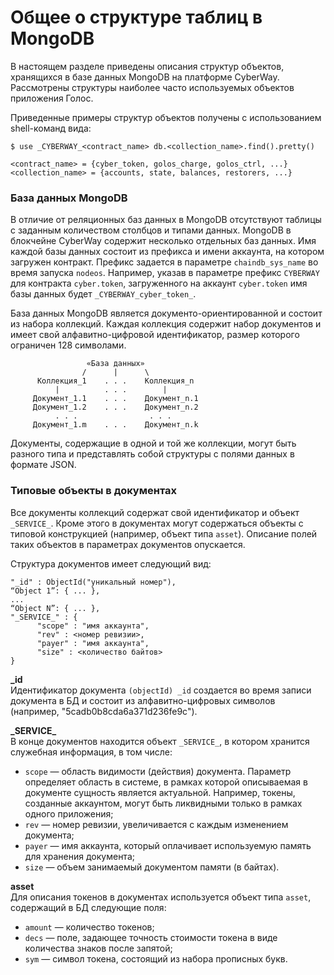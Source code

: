 # Общее о структуре таблиц в MongoDB

В настоящем разделе приведены описания структур объектов, хранящихся в базе данных MongoDB на платформе CyberWay. Рассмотрены структуры наиболее часто используемых объектов приложения Голос.  

Приведенные примеры структур объектов получены с использованием shell-команд вида:
```
$ use _CYBERWAY_<contract_name> db.<collection_name>.find().pretty()

<contract_name> = {cyber_token, golos_charge, golos_ctrl, ...}
<collection_name> = {accounts, state, balances, restorers, ...}
```
 

### База данных MongoDB
В отличие от реляционных баз данных в MongoDB отсутствуют таблицы с заданным количеством столбцов и типами данных. MongoDB в блокчейне CyberWay содержит несколько отдельных баз данных. Имя каждой базы данных состоит из префикса и имени аккаунта, на котором загружен контракт. Префикс задается в параметре `chaindb_sys_name` во время запуска `nodeos`. Например, указав в параметре префикс `CYBERWAY` для контракта `cyber.token`, загруженного на аккаунт `cyber.token` имя базы данных будет `_CYBERWAY_cyber_token_`.  

База данных MongoDB является документо-ориентированной и состоит из набора коллекций. Каждая коллекция содержит набор документов и имеет свой алфавитно-цифровой идентификатор, размер которого ограничен 128 символами.

```
                 «База данных»
                /      |      \
      Коллекция_1    . . .    Коллекция_n
          |          . . .        |
     Документ_1.1    . . .    Документ_n.1
     Документ_1.2    . . .    Документ_n.2
          . . .                . . . 
     Документ_1.m    . . .    Документ_n.k 
```
Документы, содержащие в одной и той же коллекции, могут быть разного типа и представлять собой структуры с полями данных в формате JSON. 
 
 
### Типовые объекты в документах
Все документы коллекций содержат свой идентификатор и объект `_SERVICE_`. Кроме этого в документах могут содержаться объекты с типовой конструкцией (например, объект типа `asset`). Описание полей таких объектов в параметрах документов опускается.  

Структура документов имеет следующий вид:
```
"_id" : ObjectId("уникальный номер"),
“Object 1”: { ... },
...
“Object N”: { ... },
"_SERVICE_" : {
      "scope" : "имя аккаунта",
      "rev" : <номер ревизии>,
      "payer" : "имя аккаунта",
      "size" : <количество байтов>
}
```

**\_id**  
Идентификатор документа `(objectId) _id` создается во время записи документа в БД и состоит из алфавитно-цифровых символов (например, "5cadb0b8cda6a371d236fe9c").  


**\_SERVICE_**  
В конце документов находится объект `_SERVICE_`, в котором хранится служебная информация, в том числе:  
* `scope` — область видимости (действия) документа. Параметр определяет область в системе, в рамках которой описываемая в документе сущность является актуальной. Например, токены, созданные аккаунтом, могут быть ликвидными только в рамках одного приложения;  
* `rev` — номер ревизии, увеличивается с каждым изменением документа;  
* `payer` — имя аккаунта, который оплачивает используемую память для хранения документа;  
* `size` — объем занимаемый документом памяти (в байтах).  


**asset**  
Для описания токенов в документах используется объект типа `asset`, содержащий в БД следующие поля:  
* `amount` — количество токенов;  
* `decs` — поле, задающее точность стоимости токена в виде количества знаков после запятой;  
* `sym` — символ токена, состоящий из набора прописных букв. 



